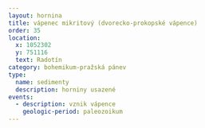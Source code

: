 ```yaml
---
layout: hornina
title: vápenec mikritový (dvorecko-prokopské vápence)
order: 35
location:
  x: 1052302
  y: 751116
  text: Radotín
category: bohemikum-pražská pánev
type:
  name: sedimenty
  description: horniny usazené
events:
  - description: vznik vápence
    geologic-period: paleozoikum
---
```



